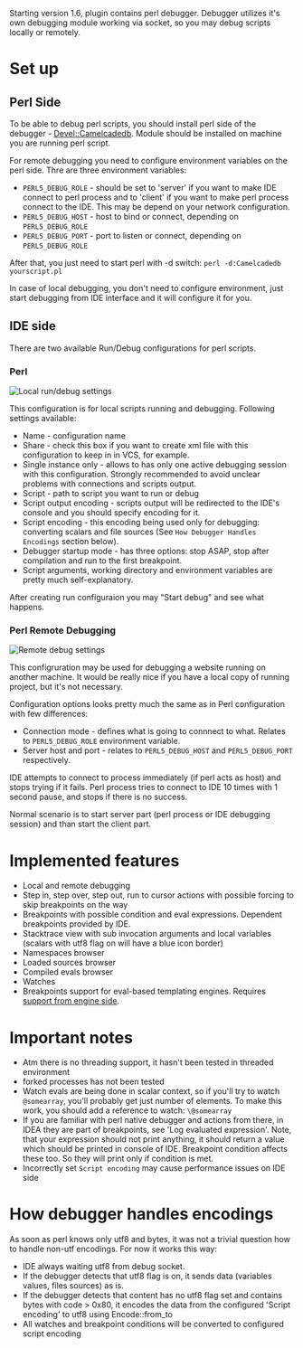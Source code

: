 Starting version 1.6, plugin contains perl debugger. Debugger utilizes it's own debugging module working via socket, so you may debug scripts locally or remotely.

# Set up

## Perl Side

To be able to debug perl scripts, you should install perl side of the debugger - [Devel::Camelcadedb](http://search.cpan.org/~hurricup/Devel-Camelcadedb/). Module should be installed on machine you are running perl script.

For remote debugging you need to configure environment variables on the perl side. Thre are three environment variables:

* `PERL5_DEBUG_ROLE` - should be set to 'server' if you want to make IDE connect to perl process and to 'client' if you want to make perl process connect to the IDE. This may be depend on your network configuration.
* `PERL5_DEBUG_HOST` - host to bind or connect, depending on `PERL5_DEBUG_ROLE`
* `PERL5_DEBUG_PORT` - port to listen or connect, depending on `PERL5_DEBUG_ROLE`

After that, you just need to start perl with -d switch: `perl -d:Camelcadedb yourscript.pl` 

In case of local debugging, you don't need to configure environment, just start debugging from IDE interface and it will configure it for you.

## IDE side

There are two available Run/Debug configurations for perl scripts.

### Perl
![Local run/debug settings](https://raw.githubusercontent.com/hurricup/Perl5-IDEA/master/images/debugger/local_settings.png)

This configuration is for local scripts running and debugging. Following settings available:

* Name - configuration name
* Share - check this box if you want to create xml file with this configuration to keep in in VCS, for example.
* Single instance only - allows to has only one active debugging session with this configuration. Strongly recommended to avoid unclear problems with connections and scripts output.
* Script - path to script you want to run or debug
* Script output encoding - scripts output will be redirected to the IDE's console and you should specify encoding for it.
* Script encoding - this encoding being used only for debugging: converting scalars and file sources (See `How Debugger Handles Encodings` section below). 
* Debugger startup mode - has three options: stop ASAP, stop after compilation and run to the first breakpoint.
* Script arguments, working directory and environment variables are pretty much self-explanatory.

After creating run configuraion you may "Start debug" and see what happens.

### Perl Remote Debugging
![Remote debug settings](https://raw.githubusercontent.com/hurricup/Perl5-IDEA/master/images/debugger/remote_settings.png)

This configruration may be used for debugging a website running on another machine. It would be really nice if you have a local copy of running project, but it's not necessary.

Configuration options looks pretty much the same as in Perl configuration with few differences:

* Connection mode - defines what is going to connnect to what. Relates to `PERL5_DEBUG_ROLE` environment variable.
* Server host and port - relates to `PERL5_DEBUG_HOST` and `PERL5_DEBUG_PORT` respectively.

IDE attempts to connect to process immediately (if perl acts as host) and stops trying if it fails. Perl process tries to connect to IDE 10 times with 1 second pause, and stops if there is no success. 

Normal scenario is to start server part (perl process or IDE debugging session) and than start the client part.

# Implemented features

* Local and remote debugging
* Step in, step over, step out, run to cursor actions with possible forcing to skip breakpoints on the way
* Breakpoints with possible condition and eval expressions. Dependent breakpoints provided by IDE.
* Stacktrace view with sub invocation arguments and local variables (scalars with utf8 flag on will have a blue icon border)
* Namespaces browser
* Loaded sources browser
* Compiled evals browser 
* Watches
* Breakpoints support for eval-based templating engines. Requires [support from engine side](http://search.cpan.org/~hurricup/Devel-Camelcadedb/lib/Devel/Camelcadedb.pod).

# Important notes
* Atm there is no threading support, it hasn't been tested in threaded environment
* forked processes has not been tested
* Watch evals are being done in scalar context, so if you'll try to watch `@somearray`, you'll probably get just number of elements. To make this work, you should add a reference to watch: `\@somearray`
* If you are familiar with perl native debugger and actions from there, in IDEA they are part of breakpoints, see 'Log evaluated expression'. Note, that your expression should not print anything, it should return a value which 
should be printed in console of IDE. Breakpoint condition affects these too. So they will print only if condition is met.
* Incorrectly set `Script encoding` may cause performance issues on IDE side

# How debugger handles encodings

As soon as perl knows only utf8 and bytes, it was not a trivial question how to handle non-utf encodings. For now it works this way:

* IDE always waiting utf8 from debug socket.
* If the debugger detects that utf8 flag is on, it sends data (variables values, files sources) as is.
* If the debugger detects that content has no utf8 flag set and contains bytes with code > 0x80, it encodes the data from the configured 'Script encoding' to utf8 using Encode::from_to
* All watches and breakpoint conditions will be converted to configured script encoding
